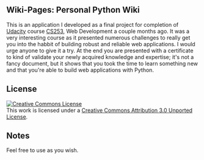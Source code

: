 ## Wiki-Pages: Personal Python Wiki

This is an application I developed as a final project for completion of [Udacity](http://udacity.com) course [CS253](https://www.udacity.com/course/cs253), Web Development a couple months ago. It was a very interesting course as it presented numerous challenges to really get you into the habbit of building robust and reliable web applications. I would urge anyone to give it a try. At the end you are presented with a certificate to kind of validate your newly acquired knowledge and expertise; it's not a fancy document, but it shows that you took the time to learn something new and that you're able to build web applications with Python.

## License

<a rel="license" href="http://creativecommons.org/licenses/by/3.0/deed.en_US"><img alt="Creative Commons License" style="border-width:0" src="http://i.creativecommons.org/l/by/3.0/88x31.png" /></a><br />This work is licensed under a <a rel="license" href="http://creativecommons.org/licenses/by/3.0/deed.en_US">Creative Commons Attribution 3.0 Unported License</a>.

## Notes

Feel free to use as you wish.